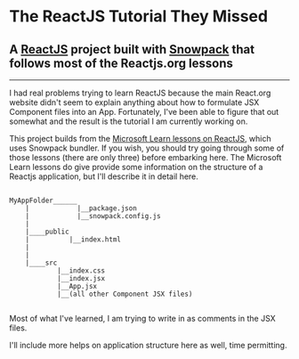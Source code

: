 <h1>The ReactJS Tutorial They Missed</h1>

<h2>A <a href="reactjs.org/https://reactjs.org/docs/hello-world.html">ReactJS</a> project built with <a href="https://www.snowpack.dev/tutorials/react">Snowpack</a> that follows most of the Reactjs.org lessons</h2>
<hr />
<p>I had real problems trying to learn ReactJS because the main React.org website didn't seem to explain 
anything about how to formulate JSX Component files into an App. Fortunately, I've been able to figure that out 
somewhat and the result is the tutorial I am currently working on.</p>

<p>This project builds from the <a href="https://docs.microsoft.com/en-us/learn/paths/react/">Microsoft Learn lessons on ReactJS</a>, which uses Snowpack bundler.  If you wish, you should try going through some of those lessons (there are only three) before embarking here. The Microsoft Learn lessons do give provide some information on the structure of a Reactjs application, but I'll describe it in detail here.</p>

<code>
MyAppFolder______
    |            |__package.json
    |            |__snowpack.config.js
    |
    |____public
    |          |__index.html
    |
    |
    |____src
            |__index.css
            |__index.jsx
            |__App.jsx
            |__(all other Component JSX files)
            </code>
            
<p>Most of what I've learned, I am trying to write in as comments in the JSX files.</p>

<p>I'll include more helps on application structure here as well, time permitting.</p>